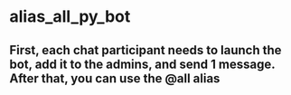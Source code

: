 # alias_all_py_bot
## First, each chat participant needs to launch the bot, add it to the admins, and send 1 message. After that, you can use the @all alias